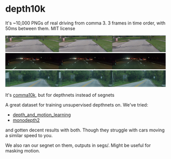 # depth10k

It's ~10,000 PNGs of real driving from comma 3. 3 frames in time order, with 50ms between them. MIT license

![Alt](imgs/00010_f_7aae592fc08e895f_2021-07-19--08-27-56_18_884.png)
![Alt](imgs/00129_f_e0001dc12a80b287_2021-09-06--18-24-10_93_883.png)
![Alt](imgs/00622_f_597b2770d03838db_2021-07-29--11-32-08_31_386.png)

It's [comma10k](https://github.com/commaai/comma10k), but for depthnets instead of segnets

A great dataset for training unsupervised depthnets on. We've tried:
* [depth_and_motion_learning](https://github.com/google-research/google-research/tree/master/depth_and_motion_learning)
* [monodepth2](https://github.com/nianticlabs/monodepth2)

and gotten decent results with both. Though they struggle with cars moving a similar speed to you.

We also ran our segnet on them, outputs in segs/. Might be useful for masking motion.

